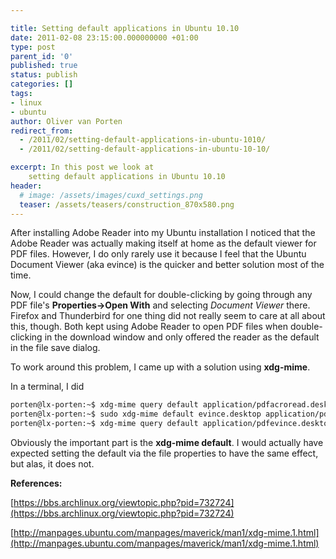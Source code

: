 ```yaml
---

title: Setting default applications in Ubuntu 10.10
date: 2011-02-08 23:15:00.000000000 +01:00
type: post
parent_id: '0'
published: true
status: publish
categories: []
tags:
- linux
- ubuntu
author: Oliver van Porten
redirect_from:
  - /2011/02/setting-default-applications-in-ubuntu-1010/
  - /2011/02/setting-default-applications-in-ubuntu-10-10/

excerpt: In this post we look at 
    setting default applications in Ubuntu 10.10
header: 
  # image: /assets/images/cuxd_settings.png
  teaser: /assets/teasers/construction_870x580.png
---
```

After installing Adobe Reader into my Ubuntu installation I noticed that the Adobe Reader was actually making itself at home as the default viewer for PDF files. However, I do only rarely use it because I feel that the Ubuntu Document Viewer (aka evince) is the quicker and better solution most of the time.

Now, I could change the default for double-clicking by going through any PDF file's **Properties->Open With** and selecting _Document Viewer_ there. Firefox and Thunderbird for one thing did not really seem to care at all about this, though. Both kept using Adobe Reader to open PDF files when double-clicking in the download window and only offered the reader as the default in the file save dialog.

To work around this problem, I came up with a solution using **xdg-mime**.

In a terminal, I did

``` bash
porten@lx-porten:~$ xdg-mime query default application/pdfacroread.desktop
porten@lx-porten:~$ sudo xdg-mime default evince.desktop application/pdf
porten@lx-porten:~$ xdg-mime query default application/pdfevince.desktop
```

Obviously the important part is the **xdg-mime default**. I would actually have expected setting the default via the file properties to have the same effect, but alas, it does not.

**References:**

[https://bbs.archlinux.org/viewtopic.php?pid=732724](https://bbs.archlinux.org/viewtopic.php?pid=732724)

[http://manpages.ubuntu.com/manpages/maverick/man1/xdg-mime.1.html](http://manpages.ubuntu.com/manpages/maverick/man1/xdg-mime.1.html)